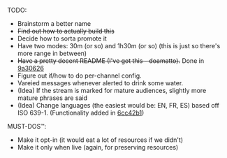 TODO:
- Brainstorm a better name
- ~~Find out how to actually build this~~
- Decide how to sorta promote it
- Have two modes: 30m (or so) and 1h30m (or so) (this is just so there's more range in between)
- ~~Have a pretty decent README (I've got this - doamatto).~~ Done in [9a30626](https://github.com/doamatto/hydrationbot/commit/9a30626)
- Figure out if/how to do per-channel config.
- Vareied messages whenever alerted to drink some water.
- (Idea) If the stream is marked for mature audiences, slightly more mature phrases are said
- (Idea) Change languages (the easiest would be: EN, FR, ES) based off ISO 639-1. (Functionality added in [6cc42b1](https://github.com/doamatto/hydrationbot/commit/6cc42b1))

MUST-DOS™:
- Make it opt-in (it would eat a lot of resources if we didn't)
- Make it only when live (again, for preserving resources)
